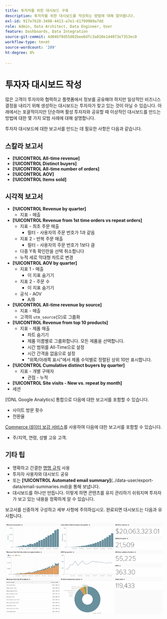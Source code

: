 ```yaml
---
title: 투자자를 위한 대시보드 구축
description: 투자자를 위한 대시보드를 작성하는 방법에 대해 알아봅니다.
exl-id: 917e7628-3498-4413-a7e1-61799989a7dd
role: Admin, Data Architect, Data Engineer, User
feature: Dashboards, Data Integration
source-git-commit: 4d04b79d55d02bee6dfc3a810e144073e7353ec0
workflow-type: tm+mt
source-wordcount: '289'
ht-degree: 0%

---
```


# 투자자 대시보드 작성

많은 고객이 투자자와 협력하고 플랫폼에서 정보를 공유해야 하지만 일상적인 비즈니스 결정을 내리기 위해 생성하는 대시보드는 투자자가 찾고 있는 것이 아닐 수 있습니다. 아래에서는 포괄적이지만 단순하며 활성 투자자와 공유할 때 이상적인 대시보드를 만드는 방법에 대한 몇 가지 모범 사례에 대해 설명합니다.

투자자 대시보드에 대한 보고서를 만드는 데 필요한 사항은 다음과 같습니다.

## 스칼라 보고서

* **[!UICONTROL All-time revenue]**
* **[!UICONTROL Distinct buyers]**
* **[!UICONTROL All-time number of orders]**
* **[!UICONTROL AOV]**
* **[!UICONTROL Items sold]**

## 시각적 보고서

* **[!UICONTROL Revenue by quarter]**
   * 지표 - 매출
* **[!UICONTROL Revenue from 1st time orders vs repeat orders]**
   * 지표 - 최초 주문 매출
      * 필터 - 사용자의 주문 번호가 1과 같음
   * 지표 2 - 반복 주문 매출
      * 필터 - 사용자의 주문 번호가 1보다 큼
   * 다중 Y축 확인란을 선택 취소합니다
   * 누적 세로 막대형 차트로 변경
* **[!UICONTROL AOV by quarter]**
   * 지표 1 - 매출
      * 이 지표 숨기기
   * 지표 2 - 주문 수
      * 이 지표 숨기기
   * 공식 - AOV
      * A/B
* **[!UICONTROL All-time revenue by source]**
   * 지표 - 매출
   * 고객의 `utm_source`(으)로 그룹화
* **[!UICONTROL Revenue from top 10 products]**
   * 지표 - 제품 매출
      * 차트 숨기기
      * 제품 이름별로 그룹화합니다. 모든 제품을 선택합니다.
      * 시간 범위를 All-Time으로 설정
      * 시간 간격을 없음으로 설정
      * &quot;위쪽/아래쪽 표시&quot;에서 제품 수익별로 정렬된 상위 10만 표시합니다.
* **[!UICONTROL Cumulative distinct buyers by quarter]**
   * 지표 - 개별 구매자
      * 관점 - 누적
* **[!UICONTROL Site visits - New vs. repeat by month]**
* 세션

[!DNL Google Analytics] 통합으로 다음에 대한 보고서를 포함할 수 있습니다.

* 사이트 방문 횟수
* 전환율

[Commerce 데이터 보강 서비스](https://business.adobe.com/kr/products/magento/magento-commerce.html)를 사용하여 다음에 대한 보고서를 포함할 수 있습니다.

* 주/지역, 연령, 성별 고유 고객.

## 기타 팁

* 명확하고 간결한 [명명 규칙](../best-practices/naming-elements.md) 사용
* 투자자 사용자와 대시보드 공유
* 또는 **[!UICONTROL Automated email summary]**(../data-user/export-data/email-summaries.md)을 통해 보냅니다.
* 대시보드를 하나만 만듭니다. 이렇게 하면 콘텐츠를 유지 관리하기 쉬워지며 투자자가 보고 있는 내용을 정확하게 알 수 있습니다.

보고서를 신중하게 구성하고 세부 사항에 주의하십시오. 완료되면 대시보드는 다음과 유사합니다.

![투자자 대시보드 빌드](../../mbi/assets/investor-dboard-example.png)
